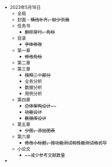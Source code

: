 - 2023年5月18日
	- 全局
	- 封面
			- ~~横线补齐、缺少页眉~~
	- 任务书
		- ~~删除空行、角标~~
	- 目录
		- ~~字体修改~~
	- 第一章
		- ~~修改角标~~
	- 第二章
	- 第三章
		- ~~按照三个部分~~
		- 业务分析
		- 数据分析
		- 用例分析
	- 第四章
		- ~~总体架构设计~~~~
		- ~~功能设计~~
		- ~~数据库设计~~
	- 第五章
		- ~~少图，添加图表~~
	- 第六章
		- ~~修改小标题，按功能测试和性能测试格式写~~
	- 小论文
		- ~~减少参考文献数量
- 